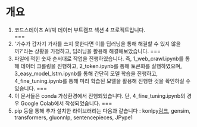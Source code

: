# 개요
1. 코드스테이츠 AI/빅 데이터 부트캠프 섹션 4 프로젝트입니다.  
===
2. '가수가 갑자기 가사를 쓰지 못한다면 이를 딥러닝을 통해 해결할 수 있지 않을까?'라는 상황을 가정하고, 딥러닝을 활용해 해결해보았습니다.
===
3. 파일에 적힌 숫자 순서대로 작업을 진행하였습니다. 즉, 1_web_crawl.ipynb를 통해 데이터 크롤링을 진행하고, 2_token.ipynb를 통해 토큰화를 실행하였으며, 3_easy_model_lstm.ipynb를 통해 간단히 모델 학습을 진행하고, 4_fine_tuning.ipynb를 통해 미리 학습된 모델을 활용해 진행한 것을 확인하실 수 있습니다.
===
4. 이 문서들은 conda 가상환경에서 진행되었습니다. 단, 4_fine_tuning.ipynb의 경우 Google Colab에서 작성되었습니다.
===
5. pip 등을 통해 추가 설치한 라이브러리는 다음과 같습니다 : konlpy[링크](https://github.com/konlpy/konlpy), gensim, transformers, gluonnlp, sentencepieces, JPype1